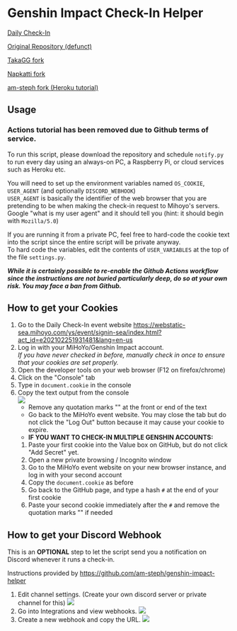 # Genshin Impact Check-In Helper

[Daily Check-In](https://webstatic-sea.mihoyo.com/ys/event/signin-sea/index.html?act_id=e202102251931481&lang=en-us)

[Original Repository (defunct)](https://github.com/y1ndan/genshin-impact-helper)

[TakaGG fork](https://github.com/takagg/genshin-impact-helper)

[Napkatti fork](https://github.com/napkatti/genshin-impact-helper/)

[am-steph fork (Heroku tutorial)](https://github.com/am-steph/genshin-impact-helper/tree/heroku)

## Usage

### Actions tutorial has been removed due to Github terms of service.

To run this script, please download the repository and schedule `notify.py` to run every day using an always-on PC, a Raspberry Pi, or cloud services such as Heroku etc.

You will need to set up the environment variables named `OS_COOKIE`, `USER_AGENT` (and optionally `DISCORD_WEBHOOK`)  
`USER_AGENT` is basically the identifier of the web browser that you are pretending to be when making the check-in request to Mihoyo's servers.  
Google "what is my user agent" and it should tell you (hint: it should begin with `Mozilla/5.0`)

If you are running it from a private PC, feel free to hard-code the cookie text into the script since the entire script will be private anyway.  
To hard code the variables, edit the contents of `USER_VARIABLES` at the top of the file `settings.py`.

***While it is certainly possible to re-enable the Github Actions workflow since the instructions are not buried particularly deep, do so at your own risk. You may face a ban from Github.***

## How to get your Cookies

1. Go to the Daily Check-In event website https://webstatic-sea.mihoyo.com/ys/event/signin-sea/index.html?act_id=e202102251931481&lang=en-us
3. Log in with your MiHoYo/Genshin Impact account.  
   *If you have never checked in before, manually check in once to ensure that your cookies are set properly.*
4. Open the developer tools on your web browser (F12 on firefox/chrome)
5. Click on the "Console" tab
6. Type in `document.cookie` in the console
7. Copy the text output from the console  
   ![](https://imgur.com/eWP1OyO.png)
    - Remove any quotation marks "" at the front or end of the text 
    - Go back to the MiHoYo event website. You may close the tab but do not click the "Log Out" button because it may cause your cookie to expire.
    - **IF YOU WANT TO CHECK-IN MULTIPLE GENSHIN ACCOUNTS:**
    1. Paste your first cookie into the Value box on GitHub, but do not click "Add Secret" yet.
    2. Open a new private browsing / Incognito window
    3. Go to the MiHoYo event website on your new browser instance, and log in with your second account
    4. Copy the `document.cookie` as before
    5. Go back to the GitHub page, and type a hash `#` at the end of your first cookie
    6. Paste your second cookie immediately after the `#` and remove the quotation marks "" if needed
    
## How to get your Discord Webhook
This is an **OPTIONAL** step to let the script send you a notification on Discord whenever it runs a check-in.

Instructions provided by https://github.com/am-steph/genshin-impact-helper
1. Edit channel settings. (Create your own discord server or private channel for this)
   ![](https://i.imgur.com/Q0KFNzv.png)
2. Go into Integrations and view webhooks.
   ![](https://i.imgur.com/Z4pfACE.png)
3. Create a new webhook and copy the URL.
   ![](https://i.imgur.com/b3ZL3m3.png)
